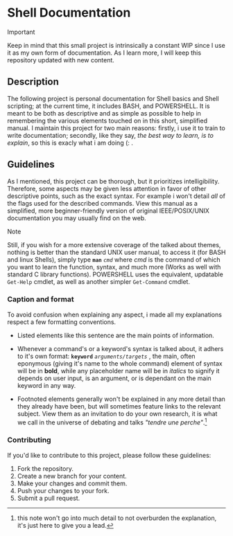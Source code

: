 # Shell Documentation
> [!IMPORTANT]
> Keep in mind that this small project is intrinsically a constant WIP since I use it as my own form of documentation. As I learn more, I will keep this repository updated with new content.

## Description
The following project is personal documentation for Shell basics and Shell scripting; at the current time, it includes BASH, and POWERSHELL. It is meant to be both as descriptive and as simple as possible to help in remembering the various elements touched on in this short, simplified manual. I maintain this project for two main reasons: firstly, i use it to train to write documentation; secondly, like they say, *the best way to learn, is to explain*, so this is exacly what i am doing (: .

## Guidelines
As I mentioned, this project can be thorough, but it prioritizes intelligibility. Therefore, some aspects may be given less attention in favor of other descriptive points, such as the exact syntax. For example i won't detail *all* of the flags used for the described commands. View this manual as a simplified, more beginner-friendly version of original IEEE/POSIX/UNIX documentation you may usually find on the web.
> [!NOTE]
> Still, if you wish for a more extensive coverage of the talked about themes, nothing is better than the standard UNIX user manual, to access it (for BASH and linux Shells), simply type **`man`** *`cmd`* where *cmd* is the command of which you want to learn the function, syntax, and much more (Works as well with standard C library functions). POWERSHELL uses the equivalent, updatable `Get-Help` cmdlet, as well as another simpler `Get-Command` cmdlet.

### Caption and format
To avoid confusion when explaining any aspect, i made all my explanations respect a few formatting conventions.

- Listed elements like this sentence are the main points of information.
  
- Whenever a command's or a keyword's syntax is talked about, it adhers to it's own format:
**`keyword`** *`arguments/targets`* , the main, often eponymous (giving it's name to the whole command) element of syntax will be in **bold**, while any placeholder name will be in *italics* to signify it depends on user input, is an argument, or is dependant on the main keyword in any way.

- Footnoted elements generally won't be explained in any more detail than they already have been, but will sometimes feature links to the relevant subject. View them as an invitation to do your own research, it is what we call in the universe of debating and talks *"tendre une perche"*.[^1]

[^1]: this note won't go into much detail to not overburden the explanation, it's just here to give you a lead.

### Contributing
If you'd like to contribute to this project, please follow these guidelines:

1. Fork the repository.
2. Create a new branch for your content.
3. Make your changes and commit them.
4. Push your changes to your fork.
5. Submit a pull request.
